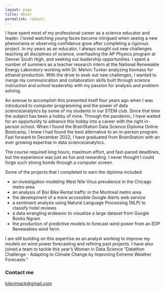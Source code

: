 ```yaml
---
layout: page
title: About
permalink: /about/
---
```


I have spent most of my professional career as a science educator and leader.  I loved watching young faces become intrigued when seeing a new phenomena or observing confidence grow after completing a rigorous project.   In my years as an educator, I always sought out new challenges teaching all disciplines of science, overhauling the AP Physics program at Denver South High, and seeking out leadership opportunities.  I spent a number of summers as a teacher research intern at the National Renewable Energy Laboratory working with Dr. Melvin Tucker analyzing biomass for ethanol production.  With the drive to seek out new challenges, I wanted to merge my communication and collaboration skills built through science instruction and school leadership with my passion for analysis and problem solving. 

An avenue to accomplish this presented itself four years ago when I was introduced to computer programming and the power of data science/analytics by some of my students in our STEM club.  Since that time the subject has been a hobby of mine.  Through the pandemic, I have waited for an opportunity to advance this hobby into a career with the right in-person school.  When I found the BrainStation Data Science Diploma Online Bootcamp, I knew I had found the best alternative to an in-person program.  Fast forward to December 2022, I have graduated from BrainStation with an ever growing expertise in data science/analytics.

The course required long hours, maximum effort, and fast-paced deadlines, but the experience was just as fun and rewarding.  I never thought I could forge such strong bonds through a computer screen. 

Some of the projects that I completed to earn the diploma included:
- an investigation modeling West Nile Virus prevalence in the Chicago metro area
- an analysis of Bixi Bike Rental traffic in the Montreal metro area
- the development of a more accessible Google Alerts web service
- a sentiment analysis using Natural Language Processing (NLP) to classify hotel reviews 
- a data wrangling endeavor to visualize a large dataset from Google Books Ngram
- the production of predictive models to forecast wind power from an EDP Renewables wind farm. 

I am still building on this expertise as an analyst working to improve my models on wind power forecasting and refining past projects.  I have also joined a team to tackle this year’s Women in Data Science “Datathon Challenge - Adapting to Climate Change by Improving Extreme Weather Forecasts.”


### Contact me

[kileyjmack@gmail.com](mailto:kileyjmack@gmail.com)